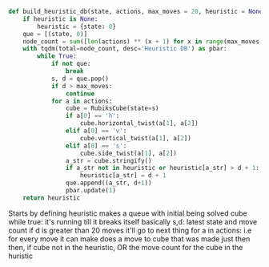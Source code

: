 ``` python
def build_heuristic_db(state, actions, max_moves = 20, heuristic = None):
    if heuristic is None:
        heuristic = {state: 0}
    que = [(state, 0)]
    node_count = sum([len(actions) ** (x + 1) for x in range(max_moves + 1)])
    with tqdm(total=node_count, desc='Heuristic DB') as pbar:
        while True:
            if not que:
                break
            s, d = que.pop()
            if d > max_moves:
                continue
            for a in actions:
                cube = RubiksCube(state=s)
                if a[0] == 'h':
                    cube.horizontal_twist(a[1], a[2])
                elif a[0] == 'v':
                    cube.vertical_twist(a[1], a[2])
                elif a[0] == 's':
                    cube.side_twist(a[1], a[2])
                a_str = cube.stringify()
                if a_str not in heuristic or heuristic[a_str] > d + 1:
                    heuristic[a_str] = d + 1
                que.append((a_str, d+1))
                pbar.update(1)
    return heuristic
```
Starts by defining heuristic 
makes a queue with initial being solved cube
while true: it's running till it breaks itself basically
s,d: latest state and move count
if d is greater than 20 moves it'll go to next thing
for a in actions: i.e for every move it can make
	does a move to cube that was made just then
then, if cube not in the heuristic, OR the move count for the cube in the huristic 
